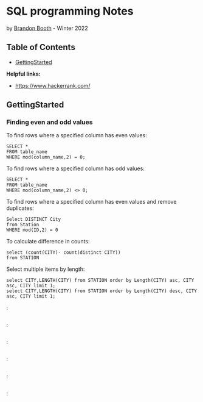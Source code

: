 # SQL programming Notes
by [Brandon Booth](https://brandon-booth.com/) - Winter 2022


## Table of Contents
- [GettingStarted](#GettingStarted)


**Helpful links:**
- https://www.hackerrank.com/


## GettingStarted

### Finding even and odd values
To find rows where a specified column has even values:
```
SELECT * 
FROM table_name 
WHERE mod(column_name,2) = 0;
```

To find rows where a specified column has odd values:
```
SELECT * 
FROM table_name 
WHERE mod(column_name,2) <> 0;
```

To find rows where a specified column has even values and remove duplicates:
```
Select DISTINCT City
from Station
WHERE mod(ID,2) = 0
```

To calculate difference in counts:
```
select (count(CITY)- count(distinct CITY)) 
from STATION
```

Select multiple items by length:
```
select CITY,LENGTH(CITY) from STATION order by Length(CITY) asc, CITY asc, CITY limit 1; 
select CITY,LENGTH(CITY) from STATION order by Length(CITY) desc, CITY asc, CITY limit 1; 
```

:
```

```

:
```

```

:
```

```

:
```

```

:
```

```

:
```

```
